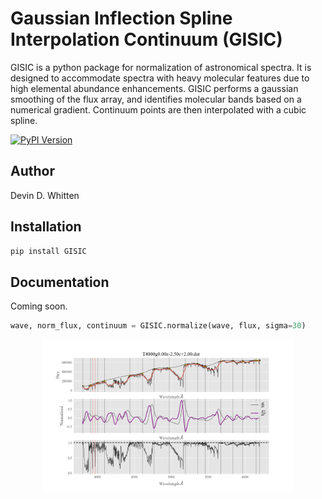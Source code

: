 Gaussian Inflection Spline Interpolation Continuum (GISIC)
==========================================================
GISIC is a python package for normalization of astronomical spectra.
It is designed to accommodate spectra with heavy molecular features due to high
elemental abundance enhancements.
GISIC performs a gaussian smoothing of the flux array, and identifies molecular bands based on a numerical gradient. Continuum points are then interpolated with a cubic spline.

[![PyPI Version](https://img.shields.io/badge/PyPi-1.4-green.svg)](https://pypi.org/project/GISIC/)

Author
------
Devin D. Whitten

Installation
------------

```python
pip install GISIC
```


Documentation
-------------

Coming soon.

```python
wave, norm_flux, continuum = GISIC.normalize(wave, flux, sigma=30)
```
<!-- Animated GIF of AutoGUI -->
<img src="https://github.com/DevinWhitten/GISIC/blob/master/plots/continuum_animation.gif" width="80%"
style="display:block;margin: 0 auto;">

